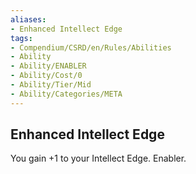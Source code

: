 ```yaml
---
aliases:
- Enhanced Intellect Edge
tags:
- Compendium/CSRD/en/Rules/Abilities
- Ability
- Ability/ENABLER
- Ability/Cost/0
- Ability/Tier/Mid
- Ability/Categories/META
---
```


  
## Enhanced Intellect Edge  
You gain +1 to your Intellect Edge. Enabler. 